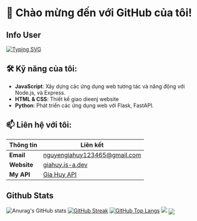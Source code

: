 # 👋 Chào mừng đến với GitHub của tôi!

## Info User
[![Typing SVG](https://readme-typing-svg.demolab.com?font=Itim&pause=1000&color=11F7E5&background=1E37FF00&center=true&vCenter=true&width=435&lines=Dev+of+GH+API;Owner+Of+Plants+Vs+Brainrot+Bot;Owner+of+Grow+a+Garden+Bot)](https://git.io/typing-svg)

## 🛠 Kỹ năng của tôi:
- **JavaScript**: Xây dựng các ứng dụng web tương tác và năng động với Node.js, và Express.
- **HTML & CSS**: Thiết kế giao dieenj website
- **Python**: Phát triển các ứng dụng web với Flask, FastAPI.

## 📫 Liên hệ với tôi:
| Thông tin | Liên kết |
|------------|-----------|
| **Email** | [nguyengiahuy123465@gmail.com](mailto:nguyengiahuy123465@gmail.com) |
| **Website** | [giahuy.is-a.dev](https://giahuy.is-a.dev/) |
| **My API** | [Gia Huy API](https://api-giahuy.duckdns.org) |
## Github Stats
![Anurag's GitHub stats](https://github-readme-stats.vercel.app/api?username=mtheintrude23&show_icons=true&theme=merko)
[![GitHub Streak](https://streak-stats.demolab.com?user=mtheintrude23&theme=solarized-dark)](https://git.io/streak-stats)
[![GitHub Top Langs](https://github-readme-stats.vercel.app/api/top-langs/?username=mtheintrude23&show_icons=true&layout=compact&theme=dracula)](https://github.com/anuraghazra/github-readme-stats)
[![](https://visitcount.itsvg.in/api?id=mtheintrude23&label=Profile%20Views&color=2&icon=3&pretty=true)](https://visitcount.itsvg.in)
<a href="#">
  <img align="center" src="https://github-readme-stats.vercel.app/api/pin/?username=mtheintrude23&repo=mtheintrude23.github.io&theme=dracular" />
</a>


